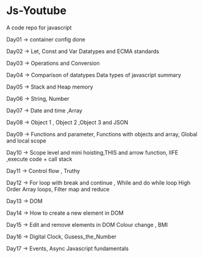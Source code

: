 # Js-Youtube
A code repo for javascript

Day01 ->
container config done

Day02 ->
Let, Const and Var
Datatypes and ECMA standards

Day03 ->
Operations and Conversion

Day04 ->
Comparison of datatypes
Data types of javascript summary

Day05 ->
Stack and Heap memory

Day06 ->
String, Number

Day07 ->
Date and time ,Array

Day08 ->
Object 1 , Object 2 ,Object 3 and JSON

Day09 ->
Functions and parameter, Functions with objects and array,
Global and local scope

Day10 ->
Scope level and mini hoisting,THIS and arrow function,
IIFE ,execute code + call stack

Day11 ->
Control flow , Truthy

Day12 ->
For loop with break and continue , While and do while loop 
High Order Array loops, Filter map and reduce

Day13 -> 
DOM

Day14 ->
How to create a new element in DOM

Day15 ->
Edit and remove elements in DOM 
Colour change , BMI

Day16 ->
Digital Clock, Gusess_the_Number 

Day17 ->
Events, Async Javascript fundamentals